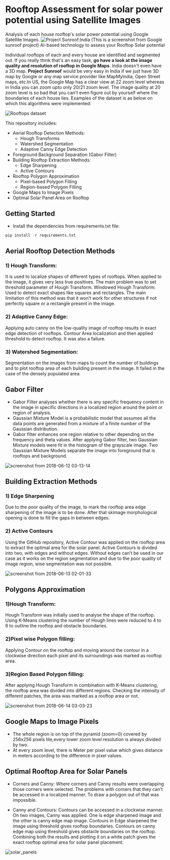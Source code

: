 # Rooftop Assessment for solar power potential using Satellite Images

Analysis of each house rooftop's solar power potential using Google Satellite Images.
![Project Sunroof:India](https://user-images.githubusercontent.com/22872200/47620059-c3bf0880-db0b-11e8-97fa-a353c0c9585c.png)
(This is a screenshot from Google sunroof project)
AI-based technology to assess your Rooftop Solar potential

Individual rooftops of each and every house are identified and segmented out. If you really think that's an easy task, **go have a look at the image quality and resolution of rooftop in Google Maps**. India doesn't even have a 3D map. **Project Sunroof** would be very easy in India if we just have 3D map by Google or any map service provider like MapMyIndia, Open Street maps, etc.In US, the Google Map has a clear view at 22 zoom level whereas in India you can zoom upto only 20/21 zoom level. The image quality at 20 zoom level is so bad that you can't even figure out by yourself where the boundaries of each house lies. Examples of  the dataset is as below on which this algorithms were implemented:

![Rooftops dataset](https://user-images.githubusercontent.com/22872200/47659682-7ac68d00-dbbb-11e8-8952-65bee36efbc0.jpg)

This repository includes:
* Aerial Rooftop Detection Methods:
  * Hough Transforms
  * Watershed Segmentation
  * Adaptive Canny Edge Detection
* Foreground Background Separation (Gabor Filter)
* Building Rooftop Extraction Methods: 
  * Edge Sharpening
  * Active Contours
* Rooftop Polygon Approximation
  * Pixel-based Polygon Filling
  * Region-based Polygon Filling
* Google Maps to Image Pixels
* Optimal Solar Panel Area on Rooftop

## Getting Started

* Install the dependencies from requirements.txt file:
```python
pip install -r requirements.txt
```


  
## Aerial Rooftop Detection Methods
### 1) Hough Transform: 
It is used to localize shapes of different types of rooftops. When applied to the image, it gives very less true positives. The main problem was to set threshold parameter of Hough Transform. Windowed Hough Transform: Used to detect exact shapes like squares and rectangles. The main limitation of this method was that it won’t work for other structures if not perfectly
square or a rectangle present in the image.
### 2) Adaptive Canny Edge: 
Applying auto canny on the low-quality image of rooftop results in exact edge detection of rooftops.
Contour Area localization and then applied threshold to detect rooftop. It was also a failure.
### 3) Watershed Segmentation: 
Segmentation on the images from maps to count the number of buildings and to plot rooftop area of each building present in the image. It failed in the case of the densely populated area.

## Gabor Filter
* Gabor Filter analyses whether there is any specific frequency content in the image in specific directions in a localized region around the point or region of analysis.
* Gaussian Mixture Model is a probabilistic model that assumes all the data points are generated from a mixture of a finite number of the Gaussian distribution.
* Gabor filter enhances one region relative to other depending on the frequency and theta values. After applying Gabor filter, two Gaussian Mixture models were fit in the histogram of the grayscale image. Two Gaussian Mixture Models separate the image into foreground that is rooftops and background.

![screenshot from 2018-06-12 03-13-14](https://user-images.githubusercontent.com/22872200/41258653-94aeb85e-6dee-11e8-879e-a780f923dc32.png)


## Building Extraction Methods
### 1) Edge Sharpening
Due to the poor quality of the image, to mark the rooftop area edge sharpening of the image is to be done. After that skimage morphological opening is done to fill the gaps in between edges.
### 2) Active Contours
Using the GitHub repository, Active Contour was applied on the rooftop area to extract the optimal area for the solar panel. Active Contours is divided into two, with edges and without edges. Without edges can’t be used in our case as it works on the region segmentation and due to the poor quality of image region, wise segmentation was not possible.

![screenshot from 2018-06-13 02-01-33](https://user-images.githubusercontent.com/22872200/41315710-f0ce448c-6ead-11e8-8930-cebbc835dd02.png)

## Polygons Approximation
### 1)Hough Transform: 
Hough Transform was initially used to analyse the shape of the rooftop. Using K-Means clustering the number of Hough lines were reduced to 4 to 6 to outline the rooftop and obstacle boundaries.
### 2)Pixel wise Polygon filling: 
Applying Contour on the rooftop and moving around the contour in a clockwise direction each pixel and its surroundings was marked as rooftop area.
### 3)Region Based Polygon filling:
After applying Hough Transform in combination with K-Means clustering, the rooftop area was divided into different regions. Checking the intensity of different patches, the area was marked as a rooftop area or not.

![screenshot from 2018-06-14 03-03-23](https://user-images.githubusercontent.com/22872200/41379466-a6d9e750-6f7f-11e8-858e-ddf5d3f43849.png)

## Google Maps to Image Pixels
* The whole region is on top of the pyramid (zoom=0) covered by 256x256 pixels tile,every lower zoom level resolution is always divided by two.
* At every zoom level, there is Meter per pixel value which gives distance in meters according to the difference in pixel values.

## Optimal Rooftop Area for Solar Panels
* Corners and Canny: Where corners and Canny results were overlapping those corners were selected. The problems with corners that they can’t be accessed in a localized manner. To draw a polygon out of that was impossible.

* Canny and Contours: Contours can be accessed in a clockwise manner. On two images, Canny was applied. One is edge sharpened image and the other is canny edge map image. Contours in Edge sharpened the image using threshold gives rooftop boundaries. Contours on canny edge map using threshold gives obstacle boundaries on the rooftop. Combining both the results and plotting it on a white patch gives the exact rooftop optimal area for solar panel placement.

![solar_panels](https://user-images.githubusercontent.com/22872200/41616111-bdc51256-741a-11e8-83e4-0c8253d6429a.png)

